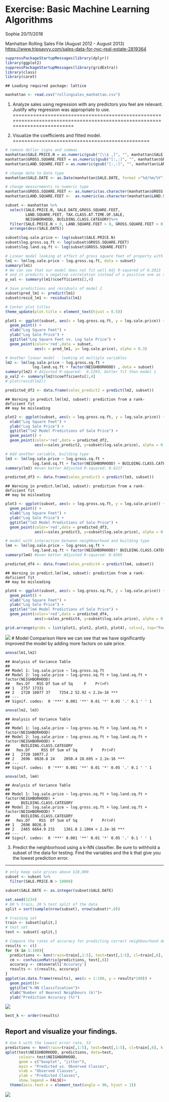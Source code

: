 Exercise: Basic Machine Learning Algorithms
================
Sophia
20/11/2018

Manhattan Rolling Sales File (August 2012 - August 2013) <https://www.tripsavvy.com/sales-data-for-nyc-real-estate-2819364>

``` r
suppressPackageStartupMessages(library(dplyr))
library(ggplot2)
suppressPackageStartupMessages(library(gridExtra))
library(class)
library(caret)
```

    ## Loading required package: lattice

``` r
manhattan <- read.csv("rollingsales_manhattan.csv")
```

1) Analyze sales using regression with any predictors you feel are relevant. Justify why regression was appropriate to use.
===========================================================================================================================

2) Visualize the coefficients and fitted model.
===============================================

``` r
# remove dollar signs and commas
manhattan$SALE.PRICE.N = as.numeric(gsub("[\\$ ,]", "", manhattan$SALE.PRICE))
manhattan$GROSS.SQUARE.FEET = as.numeric(gsub("[:,:]", "", manhattan$GROSS.SQUARE.FEET))
manhattan$LAND.SQUARE.FEET = as.numeric(gsub("[:,:]", "", manhattan$LAND.SQUARE.FEET))

# change date to Date type
manhattan$SALE.DATE <- as.Date(manhattan$SALE.DATE, format ="%d/%m/%Y")

# change measurements to numeric type
manhattan$GROSS.SQUARE.FEET <- as.numeric(as.character(manhattan$GROSS.SQUARE.FEET))
manhattan$LAND.SQUARE.FEET <-  as.numeric(as.character(manhattan$LAND.SQUARE.FEET))

subset <- manhattan %>%
  select(SALE.PRICE.N, SALE.DATE,GROSS.SQUARE.FEET,
         LAND.SQUARE.FEET, TAX.CLASS.AT.TIME.OF.SALE,
         NEIGHBORHOOD, BUILDING.CLASS.CATEGORY)%>%
  filter(SALE.PRICE.N > 0, LAND.SQUARE.FEET > 0, GROSS.SQUARE.FEET > 0)%>%
  arrange(desc(SALE.DATE))

subset$log.sale.price <- log(subset$SALE.PRICE.N)
subset$log.gross.sq.ft <- log(subset$GROSS.SQUARE.FEET)
subset$log.land.sq.ft <- log(subset$GROSS.SQUARE.FEET)

# Linear model looking at effect of gross square feet of property with sale prices. 
lm1 <- lm(log.sale.price ~ log.gross.sq.ft, data = subset)
summary(lm1) 
# We can see that our model does not fit well Adj R-squared of 0.2013
# and it predicts a negative correlation instead of a positive one as seen in the data. 
p_val <- summary(lm1)$coefficients[2,4]  

# Save predictions and residuals of model 2
subset$pred_lm1 <- predict(lm1)
subset$resid_lm1 <- residuals(lm1)

# Center plot titles
theme_update(plot.title = element_text(hjust = 0.5))

plot1 <- ggplot(subset, aes(x = log.gross.sq.ft, y = log.sale.price)) +
  geom_point() +
  xlab("Log Square Feet") + 
  ylab("Log Sale Price") +
  ggtitle("Log Square Feet vs. Log Sale Price") + 
  geom_point(color='red',data = subset,
             aes(x = pred_lm1, y= log.sale.price), alpha = 0.3)
```

``` r
# Another linear model - looking at multiple variables
lm2 <- lm(log.sale.price ~ log.gross.sq.ft +
            log.land.sq.ft + factor(NEIGHBORHOOD) , data = subset)
summary(lm2) # Adjusted R-squared:  0.5293, better fit than model 1
p_val2 <- summary(lm2)$coefficients[2,4]
# plot(resid(lm2))

predicted_df2 <- data.frame(sales_predict2 = predict(lm2, subset))
```

    ## Warning in predict.lm(lm2, subset): prediction from a rank-deficient fit
    ## may be misleading

``` r
plot2 <- ggplot(subset, aes(x = log.gross.sq.ft, y = log.sale.price)) + 
  xlab("Log Square Feet") + 
  ylab("Log Sale Price") +
  ggtitle("lm2 Model Predictions of Sale Price") + 
  geom_point() +
  geom_point(color='red',data = predicted_df2,
             aes(x=sales_predict2, y=subset$log.sale.price), alpha = 0.3)
```

``` r
# Add another variable, building type
lm3 <- lm(log.sale.price ~ log.gross.sq.ft +
            log.land.sq.ft + factor(NEIGHBORHOOD) + BUILDING.CLASS.CATEGORY, data = subset)
summary(lm3) #even better Adjusted R-squared: 0.6217

predicted_df3 <- data.frame(sales_predict3 = predict(lm3, subset))
```

    ## Warning in predict.lm(lm3, subset): prediction from a rank-deficient fit
    ## may be misleading

``` r
plot3 <- ggplot(subset, aes(x = log.gross.sq.ft, y = log.sale.price)) + 
  geom_point() +
  xlab("Log Square Feet") + 
  ylab("Log Sale Price") +
  ggtitle("lm3 Model Predictions of Sale Price") + 
  geom_point(color='red',data = predicted_df3,
             aes(x=sales_predict3, y=subset$log.sale.price), alpha = 0.3)

# model with interaction between neighbourhood and building type
lm4 <- lm(log.sale.price ~ log.gross.sq.ft +
            log.land.sq.ft + factor(NEIGHBORHOOD)* BUILDING.CLASS.CATEGORY, data = subset)
summary(lm4) #even better Adjusted R-squared: 0.6565

predicted_df4 <- data.frame(sales_predict4 = predict(lm4, subset))
```

    ## Warning in predict.lm(lm4, subset): prediction from a rank-deficient fit
    ## may be misleading

``` r
plot4 <- ggplot(subset, aes(x = log.gross.sq.ft, y = log.sale.price)) + 
  geom_point() +
  xlab("Log Square Feet") + 
  ylab("Log Sale Price") +
  ggtitle("lm4 Model Predictions of Sale Price") + 
  geom_point(color='red',data = predicted_df4,
             aes(x=sales_predict4, y=subset$log.sale.price), alpha = 0.3)

grid.arrange(grobs = list(plot1, plot2, plot3, plot4), cols=2, top="Four Linear Models on Sale Price")
```

![](ml_algorithm_files/figure-markdown_github/unnamed-chunk-4-1.png) \# Model Comparison Here we can see that we have significantly improved the model by adding more factors on sale price.

``` r
anova(lm1,lm2)
```

    ## Analysis of Variance Table
    ## 
    ## Model 1: log.sale.price ~ log.gross.sq.ft
    ## Model 2: log.sale.price ~ log.gross.sq.ft + log.land.sq.ft + factor(NEIGHBORHOOD)
    ##   Res.Df   RSS Df Sum of Sq     F    Pr(>F)    
    ## 1   2757 17331                                 
    ## 2   2720 10077 37    7254.2 52.92 < 2.2e-16 ***
    ## ---
    ## Signif. codes:  0 '***' 0.001 '**' 0.01 '*' 0.05 '.' 0.1 ' ' 1

``` r
anova(lm2, lm3)
```

    ## Analysis of Variance Table
    ## 
    ## Model 1: log.sale.price ~ log.gross.sq.ft + log.land.sq.ft + factor(NEIGHBORHOOD)
    ## Model 2: log.sale.price ~ log.gross.sq.ft + log.land.sq.ft + factor(NEIGHBORHOOD) + 
    ##     BUILDING.CLASS.CATEGORY
    ##   Res.Df     RSS Df Sum of Sq      F    Pr(>F)    
    ## 1   2720 10077.2                                  
    ## 2   2696  8026.8 24    2050.4 28.695 < 2.2e-16 ***
    ## ---
    ## Signif. codes:  0 '***' 0.001 '**' 0.01 '*' 0.05 '.' 0.1 ' ' 1

``` r
anova(lm3, lm4)
```

    ## Analysis of Variance Table
    ## 
    ## Model 1: log.sale.price ~ log.gross.sq.ft + log.land.sq.ft + factor(NEIGHBORHOOD) + 
    ##     BUILDING.CLASS.CATEGORY
    ## Model 2: log.sale.price ~ log.gross.sq.ft + log.land.sq.ft + factor(NEIGHBORHOOD) * 
    ##     BUILDING.CLASS.CATEGORY
    ##   Res.Df    RSS  Df Sum of Sq      F    Pr(>F)    
    ## 1   2696 8026.8                                   
    ## 2   2465 6664.9 231    1361.8 2.1804 < 2.2e-16 ***
    ## ---
    ## Signif. codes:  0 '***' 0.001 '**' 0.01 '*' 0.05 '.' 0.1 ' ' 1

3) Predict the neighborhood using a k-NN classifier. Be sure to withhold a subset of the data for testing. Find the variables and the k that give you the lowest prediction error.
----------------------------------------------------------------------------------------------------------------------------------------------------------------------------------

``` r
# only keep sale prices above $10,000
subset <- subset %>% 
  filter(SALE.PRICE.N > 10000)

subset$SALE.DATE <- as.integer(subset$SALE.DATE)

set.seed(1234)
# 80 % train, 20 % test split of the data 
split = sort(sample(nrow(subset), nrow(subset)*.8))

# training set
train <- subset[split,]
# test set
test <- subset[-split,]

# Compare the rates of accuracy for predicting correct neighbourhood depending on k values.
results <- c()
for (k in 1:100){
  predictions <- knn(train=train[,1:5], test=test[,1:5], cl=train[,6], k = k)
  cm <- confusionMatrix(predictions, test[,6])
  accuracy <- cm$overall['Accuracy']
  results <- c(results, accuracy)
}
ggplot(as.data.frame(results), aes(x = 1:100, y = results*100)) + 
  geom_point()+
  ggtitle("k-NN Classification")+
  xlab("Number of Nearest Neighbours (k)")+
  ylab("Prediction Accuracy (%)")
```

![](ml_algorithm_files/figure-markdown_github/unnamed-chunk-6-1.png)

``` r
best_k <- order(results)
```

Report and visualize your findings.
-----------------------------------

``` r
# Use k with the lowest error rate, 53
predictions <- knn(train=train[,1:5], test=test[,1:5], cl=train[,6], k = 53)
qplot(test$NEIGHBORHOOD, predictions, data=test,
      colour= test$NEIGHBORHOOD,
      geom = c("boxplot", "jitter"),
      main = "Predicted vs. Observed Classes",
      xlab = "Observed Classes",
      ylab = "Predicted Classes",
      show.legend = FALSE)+
  theme(axis.text.x = element_text(angle = 90, hjust = 1))
```

![](ml_algorithm_files/figure-markdown_github/unnamed-chunk-7-1.png)
